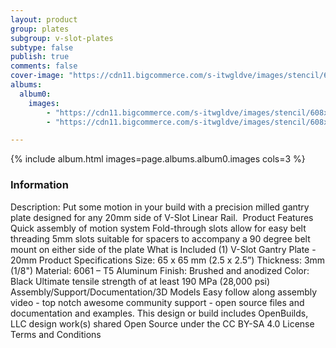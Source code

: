 ```yaml
---
layout: product
group: plates
subgroup: v-slot-plates
subtype: false
publish: true
comments: false
cover-image: "https://cdn11.bigcommerce.com/s-itwgldve/images/stencil/608x608/products/308/4895/vslot_gantry_plate_-_20mm_profile__01482.1675310607.png?c=2"
albums:
  album0:
    images:
        - "https://cdn11.bigcommerce.com/s-itwgldve/images/stencil/608x608/products/308/4895/vslot_gantry_plate_-_20mm_profile__01482.1675310607.png?c=2"
        - "https://cdn11.bigcommerce.com/s-itwgldve/images/stencil/608x608/products/308/2439/vslot_gantry_plate_20mm_i_w_2__27749.1675310607.png?c=2"

---
```


{% include album.html images=page.albums.album0.images cols=3 %}

### Information

Description:
 Put some motion in your build with a precision milled gantry plate designed for any 20mm side of V-Slot Linear Rail.   Product Features  Quick assembly of motion system Fold-through slots allow for easy belt threading 5mm slots suitable for spacers to accompany a 90 degree belt mount on either side of the plate  What is Included  (1) V-Slot Gantry Plate - 20mm  Product Specifications  Size: 65 x 65 mm (2.5 x 2.5”) Thickness: 3mm (1/8") Material: 6061 – T5 Aluminum Finish: Brushed and anodized Color: Black Ultimate tensile strength of at least 190 MPa (28,000 psi)   Assembly/Support/Documentation/3D Models   Easy follow along assembly video - top notch awesome community support - open source files and documentation and examples. This design or build includes  OpenBuilds, LLC design work(s) shared Open Source under the CC BY-SA 4.0 License Terms and Conditions  

